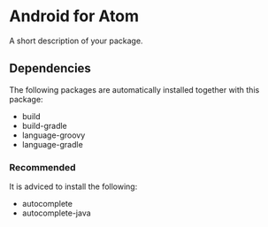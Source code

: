 # Android for Atom

A short description of your package.


## Dependencies

The following packages are automatically installed together with this package:
* build
* build-gradle
* language-groovy
* language-gradle

### Recommended

It is adviced to install the following:
* autocomplete
* autocomplete-java
